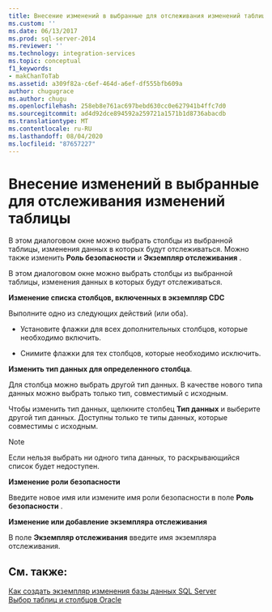 ```yaml
---
title: Внесение изменений в выбранные для отслеживания изменений таблицы | Документы Майкрософт
ms.custom: ''
ms.date: 06/13/2017
ms.prod: sql-server-2014
ms.reviewer: ''
ms.technology: integration-services
ms.topic: conceptual
f1_keywords:
- makChanToTab
ms.assetid: a309f82a-c6ef-464d-a6ef-df555bfb609a
author: chugugrace
ms.author: chugu
ms.openlocfilehash: 258eb8e761ac697bebd630cc0e627941b4ffc7d0
ms.sourcegitcommit: ad4d92dce894592a259721a1571b1d8736abacdb
ms.translationtype: MT
ms.contentlocale: ru-RU
ms.lasthandoff: 08/04/2020
ms.locfileid: "87657227"
---
```

# <a name="make-changes-to-the-tables-selected-for-capturing-changes"></a>Внесение изменений в выбранные для отслеживания изменений таблицы
  В этом диалоговом окне можно выбрать столбцы из выбранной таблицы, изменения данных в которых будут отслеживаться. Можно также изменить **Роль безопасности** и **Экземпляр отслеживания** .  
  
 В этом диалоговом окне можно выбрать столбцы из выбранной таблицы, изменения данных в которых будут отслеживаться.  
  
 **Изменение списка столбцов, включенных в экземпляр CDC**  
  
 Выполните одно из следующих действий (или оба).  
  
-   Установите флажки для всех дополнительных столбцов, которые необходимо включить.  
  
-   Снимите флажки для тех столбцов, которые необходимо исключить.  
  
 **Изменить тип данных для определенного столбца**.  
  
 Для столбца можно выбрать другой тип данных. В качестве нового типа данных можно выбрать только тип, совместимый с исходным.  
  
 Чтобы изменить тип данных, щелкните столбец **Тип данных** и выберите другой тип данных. Доступны только те типы данных, которые совместимы с исходным.  
  
> [!NOTE]  
>  Если нельзя выбрать ни одного типа данных, то раскрывающийся список будет недоступен.  
  
 **Изменение роли безопасности**  
  
 Введите новое имя или измените имя роли безопасности в поле **Роль безопасности** .  
  
 **Изменение или добавление экземпляра отслеживания**  
  
 В поле **Экземпляр отслеживания** введите имя экземпляра отслеживания.  
  
## <a name="see-also"></a>См. также:  
 [Как создать экземпляр изменения базы данных SQL Server](how-to-create-the-sql-server-change-database-instance.md)   
 [Выбор таблиц и столбцов Oracle](select-oracle-tables-and-columns.md)  
  
  
